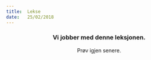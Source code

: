 ```yaml
---
title:  Lekse
date:   25/02/2018
---
```


### <center>Vi jobber med denne leksjonen.</center>
<center>Prøv igjen senere.</center>
